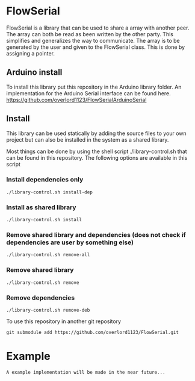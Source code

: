 # FlowSerial
FlowSerial is a library that can be used to share a array with another peer. The array can both be read as been written by the other party. This simplifies and generalizes the way to communicate.
The array is to be generated by the user and given to the FlowSerial class. This is done by assigning a pointer.

## Arduino install
To install this library put this repository in the Arduino library folder. An implementation for the Arduino Serial interface can be found here. https://github.com/overlord1123/FlowSerialArduinoSerial

## Install
This library can be used statically by adding the source files to your own project but can also be installed in the system as a shared library. 

Most things can be done by using the shell script ./library-control.sh that can be found in this repository. The following options are available in this script

### Install dependencies only
```
./library-control.sh install-dep
```

### Install as shared library
```
./library-control.sh install
```

### Remove shared library and dependencies (does not check if dependencies are user by something else)
```
./library-control.sh remove-all
```

### Remove shared library
```
./library-control.sh remove
```

### Remove dependencies
```
./library-control.sh remove-deb
```
To use this repository in another git repository
```
git submodule add https://github.com/overlord1123/FlowSerial.git
```
# Example

```c++
A example implementation will be made in the near future...

```
